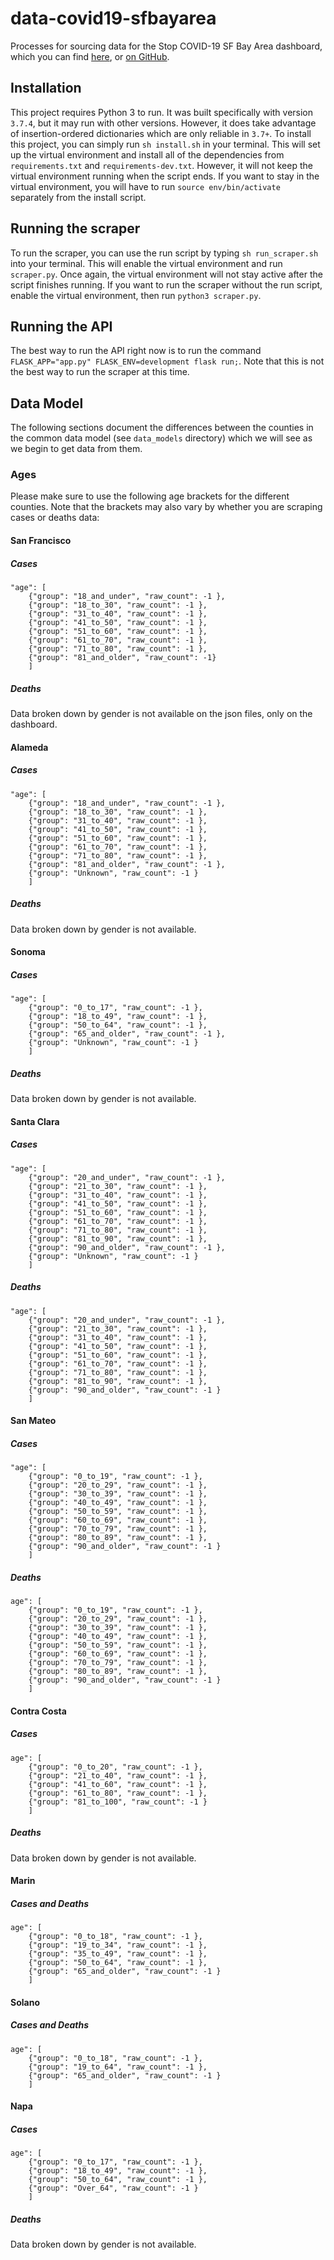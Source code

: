 # data-covid19-sfbayarea
Processes for sourcing data for the Stop COVID-19 SF Bay Area dashboard, which you can find [here](https://stop-covid19-sfbayarea.netlify.com/), or [on GitHub](https://github.com/sfbrigade/stop-covid19-sfbayarea).

## Installation
This project requires Python 3 to run. It was built specifically with version `3.7.4`, but it may run with other versions. However, it does take advantage of insertion-ordered dictionaries which are only reliable in `3.7+`.
To install this project, you can simply run `sh install.sh` in your terminal. This will set up the virtual environment and install all of the dependencies from `requirements.txt` and `requirements-dev.txt`. However, it will not keep the virtual environment running when the script ends. If you want to stay in the virtual environment, you will have to run `source env/bin/activate` separately from the install script.

## Running the scraper
To run the scraper, you can use the run script by typing `sh run_scraper.sh` into your terminal. This will enable the virtual environment and run `scraper.py`. Once again, the virtual environment will not stay active after the script finishes running. If you want to run the scraper without the run script, enable the virtual environment, then run `python3 scraper.py`.

## Running the API
The best way to run the API right now is to run the command `FLASK_APP="app.py" FLASK_ENV=development flask run;`. Note that this is not the best way to run the scraper at this time.

## Data Model
The following sections document the differences between the counties in the common data model (see `data_models` directory) which we will see as we begin to get data from them.

### Ages

Please make sure to use the following age brackets for the different counties. Note that the brackets may also vary by whether you are scraping cases or deaths data:


#### San Francisco
##### Cases
	"age": [
    	{"group": "18_and_under", "raw_count": -1 },
        {"group": "18_to_30", "raw_count": -1 },
        {"group": "31_to_40", "raw_count": -1 },
        {"group": "41_to_50", "raw_count": -1 },
        {"group": "51_to_60", "raw_count": -1 },
        {"group": "61_to_70", "raw_count": -1 },
        {"group": "71_to_80", "raw_count": -1 },
        {"group": "81_and_older", "raw_count": -1}
        ]
##### Deaths
Data broken down by gender is not available on the json files, only on the dashboard.


#### Alameda
##### Cases
	"age": [
    	{"group": "18_and_under", "raw_count": -1 },
    	{"group": "18_to_30", "raw_count": -1 },
        {"group": "31_to_40", "raw_count": -1 },
        {"group": "41_to_50", "raw_count": -1 },
        {"group": "51_to_60", "raw_count": -1 },
        {"group": "61_to_70", "raw_count": -1 },
        {"group": "71_to_80", "raw_count": -1 },
        {"group": "81_and_older", "raw_count": -1 },
        {"group": "Unknown", "raw_count": -1 }
        ]
##### Deaths
Data broken down by gender is not available.


#### Sonoma
##### Cases
	"age": [
		{"group": "0_to_17", "raw_count": -1 },
    	{"group": "18_to_49", "raw_count": -1 },
        {"group": "50_to_64", "raw_count": -1 },
        {"group": "65_and_older", "raw_count": -1 },
        {"group": "Unknown", "raw_count": -1 }
        ]
##### Deaths
Data broken down by gender is not available.


#### Santa Clara
##### Cases
	"age": [
		{"group": "20_and_under", "raw_count": -1 },
    	{"group": "21_to_30", "raw_count": -1 },
		{"group": "31_to_40", "raw_count": -1 },
        {"group": "41_to_50", "raw_count": -1 },
        {"group": "51_to_60", "raw_count": -1 },
        {"group": "61_to_70", "raw_count": -1 },
        {"group": "71_to_80", "raw_count": -1 },
        {"group": "81_to_90", "raw_count": -1 },
        {"group": "90_and_older", "raw_count": -1 },
        {"group": "Unknown", "raw_count": -1 }
        ]
##### Deaths
	"age": [
		{"group": "20_and_under", "raw_count": -1 },
    	{"group": "21_to_30", "raw_count": -1 },
		{"group": "31_to_40", "raw_count": -1 },
        {"group": "41_to_50", "raw_count": -1 },
        {"group": "51_to_60", "raw_count": -1 },
        {"group": "61_to_70", "raw_count": -1 },
        {"group": "71_to_80", "raw_count": -1 },
        {"group": "81_to_90", "raw_count": -1 },
        {"group": "90_and_older", "raw_count": -1 }
        ]        


#### San Mateo
##### Cases
	"age": [
		{"group": "0_to_19", "raw_count": -1 },
    	{"group": "20_to_29", "raw_count": -1 },
		{"group": "30_to_39", "raw_count": -1 },
        {"group": "40_to_49", "raw_count": -1 },
        {"group": "50_to_59", "raw_count": -1 },
        {"group": "60_to_69", "raw_count": -1 },
        {"group": "70_to_79", "raw_count": -1 },
        {"group": "80_to_89", "raw_count": -1 },
        {"group": "90_and_older", "raw_count": -1 }
        ]  
##### Deaths
	age": [
		{"group": "0_to_19", "raw_count": -1 },
    	{"group": "20_to_29", "raw_count": -1 },
		{"group": "30_to_39", "raw_count": -1 },
        {"group": "40_to_49", "raw_count": -1 },
        {"group": "50_to_59", "raw_count": -1 },
        {"group": "60_to_69", "raw_count": -1 },
        {"group": "70_to_79", "raw_count": -1 },
        {"group": "80_to_89", "raw_count": -1 },
        {"group": "90_and_older", "raw_count": -1 }
        ]  


#### Contra Costa
##### Cases
	age": [
		{"group": "0_to_20", "raw_count": -1 },
    	{"group": "21_to_40", "raw_count": -1 },
		{"group": "41_to_60", "raw_count": -1 },
        {"group": "61_to_80", "raw_count": -1 },
        {"group": "81_to_100", "raw_count": -1 }
    	]
##### Deaths
Data broken down by gender is not available.


#### Marin
##### Cases and Deaths
	age": [
		{"group": "0_to_18", "raw_count": -1 },
    	{"group": "19_to_34", "raw_count": -1 },
		{"group": "35_to_49", "raw_count": -1 },
        {"group": "50_to_64", "raw_count": -1 },
        {"group": "65_and_older", "raw_count": -1 }
    	]



#### Solano
##### Cases and Deaths
	age": [
		{"group": "0_to_18", "raw_count": -1 },
    	{"group": "19_to_64", "raw_count": -1 },
        {"group": "65_and_older", "raw_count": -1 }
		]


#### Napa
##### Cases
	age": [
		{"group": "0_to_17", "raw_count": -1 },
    	{"group": "18_to_49", "raw_count": -1 },
		{"group": "50_to_64", "raw_count": -1 },
        {"group": "Over_64", "raw_count": -1 }
    	]
##### Deaths
Data broken down by gender is not available.
